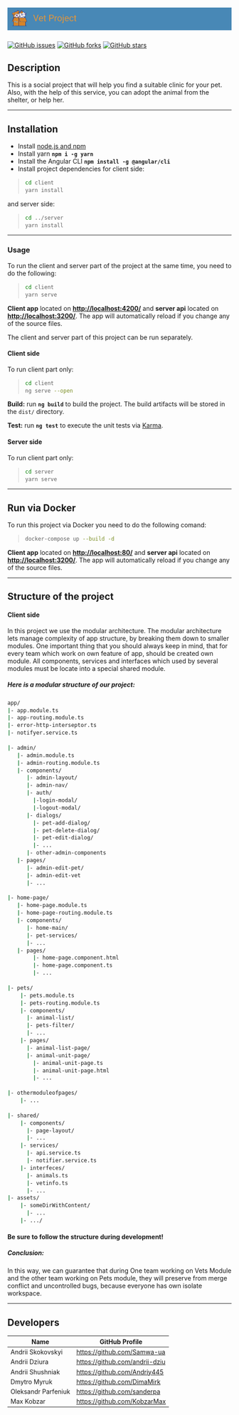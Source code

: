 # ![Project banner](/client/src/assets/README/banner.jpeg)

[![GitHub issues](https://img.shields.io/github/issues/IT-Academy-Social-Projects-KRV/Vet-Project?style=plastic)](https://github.com/IT-Academy-Social-Projects-KRV/Vet-Project/issues) [![GitHub forks](https://img.shields.io/github/forks/IT-Academy-Social-Projects-KRV/Vet-Project?style=plastic)](https://github.com/IT-Academy-Social-Projects-KRV/Vet-Project/network) [![GitHub stars](https://img.shields.io/github/stars/IT-Academy-Social-Projects-KRV/Vet-Project?style=plastic)](https://github.com/IT-Academy-Social-Projects-KRV/Vet-Project/stargazers)

## Description

This is a social project that will help you find a suitable clinic for your pet. Also, with the help of this service, you can adopt the animal from the shelter, or help her.

---

## Installation

- Install [node.js and npm](https://nodejs.org/uk/)
- Install yarn **`npm i -g yarn`**
- Install the Angular CLI **`npm install -g @angular/cli`**
- Install project dependencies for client side:

> ```bash
> cd client
> yarn install
> ```

and server side:

> ```bash
> cd ../server
> yarn install
> ```

---

### Usage

To run the client and server part of the project at the same time, you need to do the following:

> ```bash
> cd client
> yarn serve
> ```

**Client app** located on **<http://localhost:4200/>** and **server api** located on **<http://localhost:3200/>**. The app will automatically reload if you change any of the source files.

The client and server part of this project can be run separately.

#### Client side

To run client part only:

> ```bash
> cd client
> ng serve --open
> ```

**Build:** run **`ng build`** to build the project. The build artifacts will be stored in the `dist/` directory.

**Test:** run **`ng test`** to execute the unit tests via [Karma](https://karma-runner.github.io).

#### Server side

To run client part only:

> ```bash
> cd server
> yarn serve
> ```

---

## Run via Docker

To run this project via Docker you need to do the following comand:

> ```bash
> docker-compose up --build -d
> ```

**Client app** located on **<http://localhost:80/>** and **server api** located on **<http://localhost:3200/>**. The app will automatically reload if you change any of the source files.

---

## Structure of the project

#### Client side

In this project we use the modular architecture. The modular architecture lets manage complexity of app structure, by breaking them down to smaller modules. One important thing that you should always keep in mind, that for every team which work on own feature  of app, should be created own module. All components, services and interfaces which used by several modules must be locate into a special shared module.

##### Here is a modular structure of our project:

```bash
app/
|- app.module.ts
|- app-routing.module.ts
|- error-http-interseptor.ts
|- notifyer.service.ts

|- admin/
   |- admin.module.ts
   |- admin-routing.module.ts
   |- components/
      |- admin-layout/
      |- admin-nav/
      |- auth/
        |-login-modal/
        |-logout-modal/
      |- dialogs/
        |- pet-add-dialog/
        |- pet-delete-dialog/
        |- pet-edit-dialog/
        |- ...
      |- other-admin-components
   |- pages/
      |- admin-edit-pet/
      |- admin-edit-vet
      |- ...

|- home-page/
   |- home-page.module.ts
   |- home-page-routing.module.ts
   |- components/
      |- home-main/
      |- pet-services/
      |- ...
   |- pages/
        |- home-page.component.html
        |- home-page.component.ts
        |- ...

|- pets/
    |- pets.module.ts
    |- pets-routing.module.ts
    |- components/
      |- animal-list/
      |- pets-filter/
      |- ...
    |- pages/
      |- animal-list-page/
      |- animal-unit-page/
        |- animal-unit-page.ts
        |- animal-unit-page.html
        |- ...

|- othermoduleofpages/
    |- ...

|- shared/
    |- components/
      |- page-layout/
      |- ...
    |- services/
      |- api.service.ts
      |- notifier.service.ts
    |- interfeces/
      |- animals.ts
      |- vetinfo.ts
      |- ...
|- assets/
    |- someDirWithContent/
      |- ...
    |- .../
```

#### Be sure to follow the structure during development!

##### Conclusion:

In this way, we can guarantee that during One team working on Vets Module and the other team working on Pets module, they will preserve from merge conflict and uncontrolled bugs, because everyone has own isolate workspace.

---

## Developers

| Name                | GitHub Profile                   |
| ------------------- | -------------------------------- |
| Andrii Skokovskyi   | <https://github.com/Samwa-ua>    |
| Andrii Dziura       | <https://github.com/andrii-dziu> |
| Andriі Shushniak    | <https://github.com/Andriy445>   |
| Dmytro Myruk        | <https://github.com/DimaMirk>    |
| Oleksandr Parfeniuk | <https://github.com/sanderpa>    |
| Max Kobzar          | <https://github.com/KobzarMax>   |
